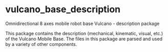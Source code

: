 # vulcano\_base\_description
Omnidirectional 8 axes mobile robot base Vulcano - description package

This package contains the description (mechanical, kinematic, visual, etc.) of the Vulcano Mobile Base. The files in this package are parsed and used by a variety of other components. 
